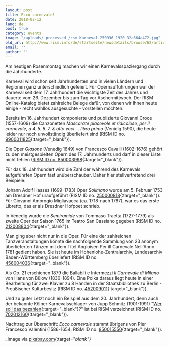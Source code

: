 ```yaml
---
layout: post
title: Ecco carnevale!
date: 2018-02-12
lang: de
post: true
category: events
image: "/uploads/_processed_/csm_Karneval-250936_1920_32a664a472.jpg"
old_url: http://www.rism.info/de/startseite/newsdetails/browse/62/article/64/ecco-carnevale.html
email: ''
author: ''
---
```



Am heutigen Rosenmontag machen wir einen Karnevalsspaziergang durch die Jahrhunderte.

Karneval wird schon seit Jahrhunderten und in vielen Ländern und Regionen ganz unterschiedlich gefeiert. Für Opernaufführungen war der Karneval seit dem 17. Jahrhundert die wichtigste Zeit des Jahres und dauerte vom 26. Dezember bis zum Tag vor Aschermittwoch. Der RISM Online-Katalog bietet zahlreiche Belege dafür, von denen wir Ihnen heute einige - recht wahllos ausgesuchte - vorstellen möchten.

Bereits im 16. Jahrhundert komponierte und publizierte Giovanni Croce (1557-1609) die Canzonetten _Mascarate piacevole et ridicolose, per il carnevale, a 4. 5. 6. 7. & otto voci ... libro primo_ (Venidig 1590), die heute leider nur noch unvollständig überliefert sind (RISM ID no. [9900011825](https://opac.rism.info/search?id=00000990011825){:target="_blank"}).

Die Oper _Giasone_ (Venedig 1649) von Francesco Cavalli (1602-1676) gehört zu den meistgespielten Opern des 17. Jahrhunderts und darf in dieser Liste nicht fehlen ([RISM ID no. 850003998](https://opac.rism.info/search?id=850003998){:target="_blank"}).

Für das 18. Jahrhundert wird die Zahl der während des Karnevals aufgeführten Opern fast unüberschaubar. Daher hier stellvertretend drei Beispiele:

Johann Adolf Hasses (1699-1783) Oper _Solimano_ wurde am 5. Februar 1753 am Dresdner Hof uraufgeführt (RISM ID no. [250000818](https://opac.rism.info/search?id=250000818){:target="_blank"}). Für Giovanni Ambrogio Migliavacca (ca. 1718-nach 1787), war es das erste Libretto, das er als Dresdner Hofpoet schrieb.

In Venedig wurde die _Semiramide_ von Tommaso Traetta (1727-1779) als zweite Oper der Saison 1765 im Teatro San Cassiano gegeben (RISM ID no. [212008804](https://opac.rism.info/search?id=212008804){:target="_blank"}).

Man ging aber nicht nur in die Oper. Für eine der zahlreichen Tanzveranstaltungen könnte die nachfolgende Sammlung von 23 anonym überlieferten Tänzen mit dem Titel Angloisen Per ill Carnevale Nell'Anno 1781 gedient haben. Sie ist heute im Hohenlohe-Zentralarchiv, Landesarchiv Baden-Württemberg überliefert (RISM ID no. [456004036](https://opac.rism.info/search?id=456004036){:target="_blank"}).

Als Op. 21 erschienen 1879 die Ballabili e Intermezzi _Il Carnevale di Milano_ von Hans von Bülow (1830-1894). Eine Polka daraus liegt heute in einer Bearbeitung für zwei Klavier zu 8 Händen in der Staatsbibliothek zu Berlin - Preußischer Kulturbesitz (RISM ID no. [452009011](https://opac.rism.info/search?id=452009011){:target="_blank"}).

Und zu guter Letzt noch ein Beispiel aus dem 20. Jahrhundert, denn auch der bekannte Kölner Karnevalsschlager von Jupp Schmitz (1901-1991) "[Wer soll das bezahlen](https://youtu.be/uQQm7bKJskM){:target="_blank"}?" ist bei RISM verzeichnet (RISM ID no. [702012160](https://opac.rism.info/search?id=702012160){:target="_blank"}).

Nachtrag zur Überschrift: _Ecco carnevale_ stammt übrigens von Pier Francesco Valentini (1586-1654; RISM ID no. [850015550](https://opac.rism.info/search?id=850015550){:target="_blank"}).



_Image via [pixabay.com](https://pixabay.com/de/karneval-fasching-fastnacht-250936/){:target="_blank"}_



<script type="text/javascript">var switchTo5x=true;</script><script type="text/javascript" src="http://w.sharethis.com/button/buttons.js"></script><script type="text/javascript">stLight.options({publisher: "9b601438-1ce1-49d8-bfd7-9cff5df54c17", doNotHash: false, doNotCopy: false, hashAddressBar: false});</script>